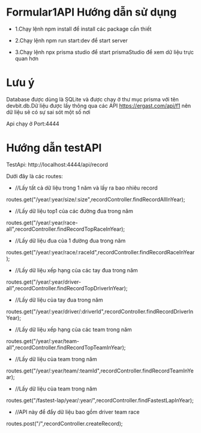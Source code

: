 # Formular1API Hướng dẫn sử dụng
- 1.Chạy lệnh npm install để install các package cần thiết

- 2.Chạy lệnh npm run start:dev để start server

- 3.Chạy lệnh npx prisma studio để start prismaStudio để xem dữ liệu trực quan hơn
# Lưu ý
Database được dùng là SQLite và được chạy ở thư mục prisma với tên devbit.db.Dữ liệu được lấy thông qua các API https://ergast.com/api/f1  nên dữ liệu sẽ có sự sai sót một số nơi

Api chạy ở Port:4444
# Hướng dẫn testAPI
TestApi: http://localhost:4444/api/record

Dưới đây là các routes:
- //Lấy tất cả dữ liệu trong 1 năm và lấy ra bao nhiêu record

routes.get("/year/:year/size/:size",recordController.findRecordAllInYear);

- //Lấy dữ liệu top1 của các đường đua trong năm

routes.get("/year/:year/race-all",recordController.findRecordTopRaceInYear);

- //Lấy dữ liệu đua của 1 đường đua trong năm

routes.get("/year/:year/race/:raceId",recordController.findRecordRaceInYear);

- //Lấy dữ liệu xếp hạng của các tay đua trong năm

routes.get("/year/:year/driver-all",recordController.findRecordTopDriverInYear);

- //Lấy dữ liệu của tay đua trong năm

routes.get("/year/:year/driver/:driverId",recordController.findRecordDriverInYear);

- //Lấy dữ liệu xếp hạng của các team trong năm

routes.get("/year/:year/team-all",recordController.findRecordTopTeamInYear);

- //Lấy dữ liệu của team trong năm

routes.get("/year/:year/team/:teamId",recordController.findRecordTeamInYear);

- //Lấy dữ liệu của team trong năm

routes.get("/fastest-lap/year/:year/",recordController.findFastestLapInYear);

- //API này để đẩy dữ liệu bao gồm driver team race

routes.post("/",recordController.createRecord);

